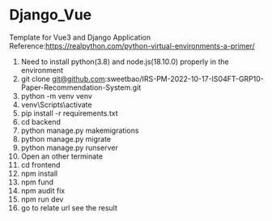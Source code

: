 # Django_Vue
Template for Vue3 and Django Application
Reference:https://realpython.com/python-virtual-environments-a-primer/

1. Need to install python(3.8) and node.js(18.10.0) properly in the environment
2. git clone git@github.com:sweetbao/IRS-PM-2022-10-17-IS04FT-GRP10-Paper-Recommendation-System.git
3. python -m venv venv
4. venv\Scripts\activate
5. pip install -r requirements.txt
6. cd backend
7. python manage.py makemigrations
8. python manage.py migrate
9. python manage.py runserver
10. Open an other terminate
11. cd frontend
12. npm install
13. npm fund
14. npm audit fix
15. npm run dev
16. go to relate url see the result